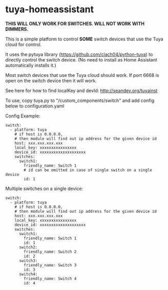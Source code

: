 # tuya-homeassistant

**THIS WILL ONLY WORK FOR SWITCHES. WILL NOT WORK WITH DIMMERS.**

This is a simple platform to control **SOME** switch devices that use the Tuya cloud for control.

It uses the pytuya library (https://github.com/clach04/python-tuya) to directly control the switch device. (No need to install as Home Assistant automatically installs it.)

Most switch devices that use the Tuya cloud should work. If port 6668 is open on the switch device then it will work.

See here for how to find localKey and devId: http://seandev.org/tuyainst

To use, copy tuya.py to "<home assistant config dir>/custom_components/switch" and add config below to configuration.yaml

Config Example:
```
switch:
  - platform: tuya
    # if host is 0.0.0.0,
    # then module will find out ip address for the given device id
    host: xxx.xxx.xxx.xxx
    local_key: xxxxxxxxxxxxxxxx
    device_id: xxxxxxxxxxxxxxxxxxxx
    switches:
      switch1:
        friendly_name: Switch 1
        # id can be omitted in case of single switch on a single device
        id: 1
```

Multiple switches on a single device:
```
switch:
  - platform: tuya
    # if host is 0.0.0.0,
    # then module will find out ip address for the given device id
    host: xxx.xxx.xxx.xxx
    local_key: xxxxxxxxxxxxxxxx
    device_id: xxxxxxxxxxxxxxxxxxxx
    switches:
      switch1:
        friendly_name: Switch 1
        id: 1
      switch2:
        friendly_name: Switch 2
        id: 2
      switch3:
        friendly_name: Switch 3
        id: 3
      switch4:
        friendly_name: Switch 4
        id: 4
```
